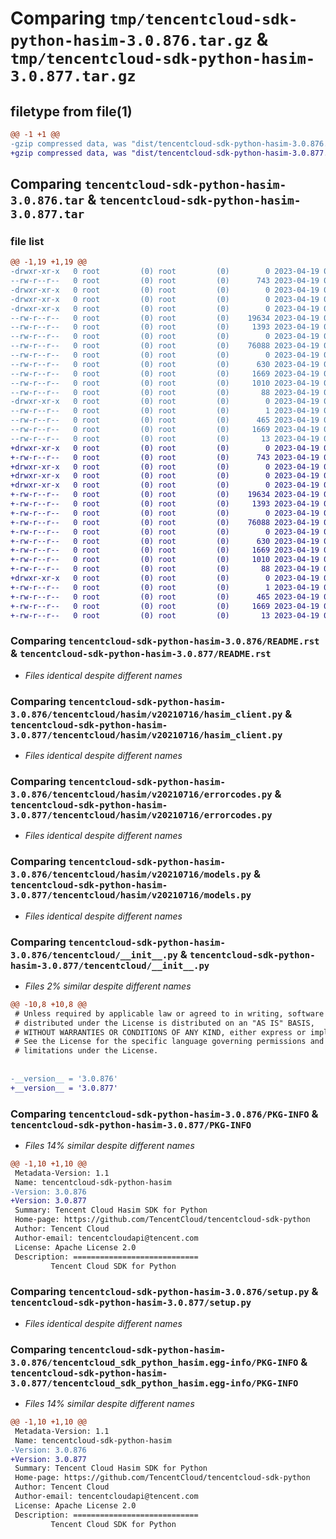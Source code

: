 # Comparing `tmp/tencentcloud-sdk-python-hasim-3.0.876.tar.gz` & `tmp/tencentcloud-sdk-python-hasim-3.0.877.tar.gz`

## filetype from file(1)

```diff
@@ -1 +1 @@
-gzip compressed data, was "dist/tencentcloud-sdk-python-hasim-3.0.876.tar", last modified: Wed Apr 19 00:28:50 2023, max compression
+gzip compressed data, was "dist/tencentcloud-sdk-python-hasim-3.0.877.tar", last modified: Wed Apr 19 09:18:14 2023, max compression
```

## Comparing `tencentcloud-sdk-python-hasim-3.0.876.tar` & `tencentcloud-sdk-python-hasim-3.0.877.tar`

### file list

```diff
@@ -1,19 +1,19 @@
-drwxr-xr-x   0 root         (0) root         (0)        0 2023-04-19 00:28:50.000000 tencentcloud-sdk-python-hasim-3.0.876/
--rw-r--r--   0 root         (0) root         (0)      743 2023-04-19 00:28:50.000000 tencentcloud-sdk-python-hasim-3.0.876/README.rst
-drwxr-xr-x   0 root         (0) root         (0)        0 2023-04-19 00:28:50.000000 tencentcloud-sdk-python-hasim-3.0.876/tencentcloud/
-drwxr-xr-x   0 root         (0) root         (0)        0 2023-04-19 00:28:50.000000 tencentcloud-sdk-python-hasim-3.0.876/tencentcloud/hasim/
-drwxr-xr-x   0 root         (0) root         (0)        0 2023-04-19 00:28:50.000000 tencentcloud-sdk-python-hasim-3.0.876/tencentcloud/hasim/v20210716/
--rw-r--r--   0 root         (0) root         (0)    19634 2023-04-19 00:28:50.000000 tencentcloud-sdk-python-hasim-3.0.876/tencentcloud/hasim/v20210716/hasim_client.py
--rw-r--r--   0 root         (0) root         (0)     1393 2023-04-19 00:28:50.000000 tencentcloud-sdk-python-hasim-3.0.876/tencentcloud/hasim/v20210716/errorcodes.py
--rw-r--r--   0 root         (0) root         (0)        0 2023-04-19 00:28:50.000000 tencentcloud-sdk-python-hasim-3.0.876/tencentcloud/hasim/v20210716/__init__.py
--rw-r--r--   0 root         (0) root         (0)    76088 2023-04-19 00:28:50.000000 tencentcloud-sdk-python-hasim-3.0.876/tencentcloud/hasim/v20210716/models.py
--rw-r--r--   0 root         (0) root         (0)        0 2023-04-19 00:28:50.000000 tencentcloud-sdk-python-hasim-3.0.876/tencentcloud/hasim/__init__.py
--rw-r--r--   0 root         (0) root         (0)      630 2023-04-19 00:28:50.000000 tencentcloud-sdk-python-hasim-3.0.876/tencentcloud/__init__.py
--rw-r--r--   0 root         (0) root         (0)     1669 2023-04-19 00:28:50.000000 tencentcloud-sdk-python-hasim-3.0.876/PKG-INFO
--rw-r--r--   0 root         (0) root         (0)     1010 2023-04-19 00:28:50.000000 tencentcloud-sdk-python-hasim-3.0.876/setup.py
--rw-r--r--   0 root         (0) root         (0)       88 2023-04-19 00:28:50.000000 tencentcloud-sdk-python-hasim-3.0.876/setup.cfg
-drwxr-xr-x   0 root         (0) root         (0)        0 2023-04-19 00:28:50.000000 tencentcloud-sdk-python-hasim-3.0.876/tencentcloud_sdk_python_hasim.egg-info/
--rw-r--r--   0 root         (0) root         (0)        1 2023-04-19 00:28:50.000000 tencentcloud-sdk-python-hasim-3.0.876/tencentcloud_sdk_python_hasim.egg-info/dependency_links.txt
--rw-r--r--   0 root         (0) root         (0)      465 2023-04-19 00:28:50.000000 tencentcloud-sdk-python-hasim-3.0.876/tencentcloud_sdk_python_hasim.egg-info/SOURCES.txt
--rw-r--r--   0 root         (0) root         (0)     1669 2023-04-19 00:28:50.000000 tencentcloud-sdk-python-hasim-3.0.876/tencentcloud_sdk_python_hasim.egg-info/PKG-INFO
--rw-r--r--   0 root         (0) root         (0)       13 2023-04-19 00:28:50.000000 tencentcloud-sdk-python-hasim-3.0.876/tencentcloud_sdk_python_hasim.egg-info/top_level.txt
+drwxr-xr-x   0 root         (0) root         (0)        0 2023-04-19 09:18:14.000000 tencentcloud-sdk-python-hasim-3.0.877/
+-rw-r--r--   0 root         (0) root         (0)      743 2023-04-19 09:18:14.000000 tencentcloud-sdk-python-hasim-3.0.877/README.rst
+drwxr-xr-x   0 root         (0) root         (0)        0 2023-04-19 09:18:14.000000 tencentcloud-sdk-python-hasim-3.0.877/tencentcloud/
+drwxr-xr-x   0 root         (0) root         (0)        0 2023-04-19 09:18:14.000000 tencentcloud-sdk-python-hasim-3.0.877/tencentcloud/hasim/
+drwxr-xr-x   0 root         (0) root         (0)        0 2023-04-19 09:18:14.000000 tencentcloud-sdk-python-hasim-3.0.877/tencentcloud/hasim/v20210716/
+-rw-r--r--   0 root         (0) root         (0)    19634 2023-04-19 09:18:14.000000 tencentcloud-sdk-python-hasim-3.0.877/tencentcloud/hasim/v20210716/hasim_client.py
+-rw-r--r--   0 root         (0) root         (0)     1393 2023-04-19 09:18:14.000000 tencentcloud-sdk-python-hasim-3.0.877/tencentcloud/hasim/v20210716/errorcodes.py
+-rw-r--r--   0 root         (0) root         (0)        0 2023-04-19 09:18:14.000000 tencentcloud-sdk-python-hasim-3.0.877/tencentcloud/hasim/v20210716/__init__.py
+-rw-r--r--   0 root         (0) root         (0)    76088 2023-04-19 09:18:14.000000 tencentcloud-sdk-python-hasim-3.0.877/tencentcloud/hasim/v20210716/models.py
+-rw-r--r--   0 root         (0) root         (0)        0 2023-04-19 09:18:14.000000 tencentcloud-sdk-python-hasim-3.0.877/tencentcloud/hasim/__init__.py
+-rw-r--r--   0 root         (0) root         (0)      630 2023-04-19 09:18:14.000000 tencentcloud-sdk-python-hasim-3.0.877/tencentcloud/__init__.py
+-rw-r--r--   0 root         (0) root         (0)     1669 2023-04-19 09:18:14.000000 tencentcloud-sdk-python-hasim-3.0.877/PKG-INFO
+-rw-r--r--   0 root         (0) root         (0)     1010 2023-04-19 09:18:14.000000 tencentcloud-sdk-python-hasim-3.0.877/setup.py
+-rw-r--r--   0 root         (0) root         (0)       88 2023-04-19 09:18:14.000000 tencentcloud-sdk-python-hasim-3.0.877/setup.cfg
+drwxr-xr-x   0 root         (0) root         (0)        0 2023-04-19 09:18:14.000000 tencentcloud-sdk-python-hasim-3.0.877/tencentcloud_sdk_python_hasim.egg-info/
+-rw-r--r--   0 root         (0) root         (0)        1 2023-04-19 09:18:14.000000 tencentcloud-sdk-python-hasim-3.0.877/tencentcloud_sdk_python_hasim.egg-info/dependency_links.txt
+-rw-r--r--   0 root         (0) root         (0)      465 2023-04-19 09:18:14.000000 tencentcloud-sdk-python-hasim-3.0.877/tencentcloud_sdk_python_hasim.egg-info/SOURCES.txt
+-rw-r--r--   0 root         (0) root         (0)     1669 2023-04-19 09:18:14.000000 tencentcloud-sdk-python-hasim-3.0.877/tencentcloud_sdk_python_hasim.egg-info/PKG-INFO
+-rw-r--r--   0 root         (0) root         (0)       13 2023-04-19 09:18:14.000000 tencentcloud-sdk-python-hasim-3.0.877/tencentcloud_sdk_python_hasim.egg-info/top_level.txt
```

### Comparing `tencentcloud-sdk-python-hasim-3.0.876/README.rst` & `tencentcloud-sdk-python-hasim-3.0.877/README.rst`

 * *Files identical despite different names*

### Comparing `tencentcloud-sdk-python-hasim-3.0.876/tencentcloud/hasim/v20210716/hasim_client.py` & `tencentcloud-sdk-python-hasim-3.0.877/tencentcloud/hasim/v20210716/hasim_client.py`

 * *Files identical despite different names*

### Comparing `tencentcloud-sdk-python-hasim-3.0.876/tencentcloud/hasim/v20210716/errorcodes.py` & `tencentcloud-sdk-python-hasim-3.0.877/tencentcloud/hasim/v20210716/errorcodes.py`

 * *Files identical despite different names*

### Comparing `tencentcloud-sdk-python-hasim-3.0.876/tencentcloud/hasim/v20210716/models.py` & `tencentcloud-sdk-python-hasim-3.0.877/tencentcloud/hasim/v20210716/models.py`

 * *Files identical despite different names*

### Comparing `tencentcloud-sdk-python-hasim-3.0.876/tencentcloud/__init__.py` & `tencentcloud-sdk-python-hasim-3.0.877/tencentcloud/__init__.py`

 * *Files 2% similar despite different names*

```diff
@@ -10,8 +10,8 @@
 # Unless required by applicable law or agreed to in writing, software
 # distributed under the License is distributed on an "AS IS" BASIS,
 # WITHOUT WARRANTIES OR CONDITIONS OF ANY KIND, either express or implied.
 # See the License for the specific language governing permissions and
 # limitations under the License.
 
 
-__version__ = '3.0.876'
+__version__ = '3.0.877'
```

### Comparing `tencentcloud-sdk-python-hasim-3.0.876/PKG-INFO` & `tencentcloud-sdk-python-hasim-3.0.877/PKG-INFO`

 * *Files 14% similar despite different names*

```diff
@@ -1,10 +1,10 @@
 Metadata-Version: 1.1
 Name: tencentcloud-sdk-python-hasim
-Version: 3.0.876
+Version: 3.0.877
 Summary: Tencent Cloud Hasim SDK for Python
 Home-page: https://github.com/TencentCloud/tencentcloud-sdk-python
 Author: Tencent Cloud
 Author-email: tencentcloudapi@tencent.com
 License: Apache License 2.0
 Description: ============================
         Tencent Cloud SDK for Python
```

### Comparing `tencentcloud-sdk-python-hasim-3.0.876/setup.py` & `tencentcloud-sdk-python-hasim-3.0.877/setup.py`

 * *Files identical despite different names*

### Comparing `tencentcloud-sdk-python-hasim-3.0.876/tencentcloud_sdk_python_hasim.egg-info/PKG-INFO` & `tencentcloud-sdk-python-hasim-3.0.877/tencentcloud_sdk_python_hasim.egg-info/PKG-INFO`

 * *Files 14% similar despite different names*

```diff
@@ -1,10 +1,10 @@
 Metadata-Version: 1.1
 Name: tencentcloud-sdk-python-hasim
-Version: 3.0.876
+Version: 3.0.877
 Summary: Tencent Cloud Hasim SDK for Python
 Home-page: https://github.com/TencentCloud/tencentcloud-sdk-python
 Author: Tencent Cloud
 Author-email: tencentcloudapi@tencent.com
 License: Apache License 2.0
 Description: ============================
         Tencent Cloud SDK for Python
```

